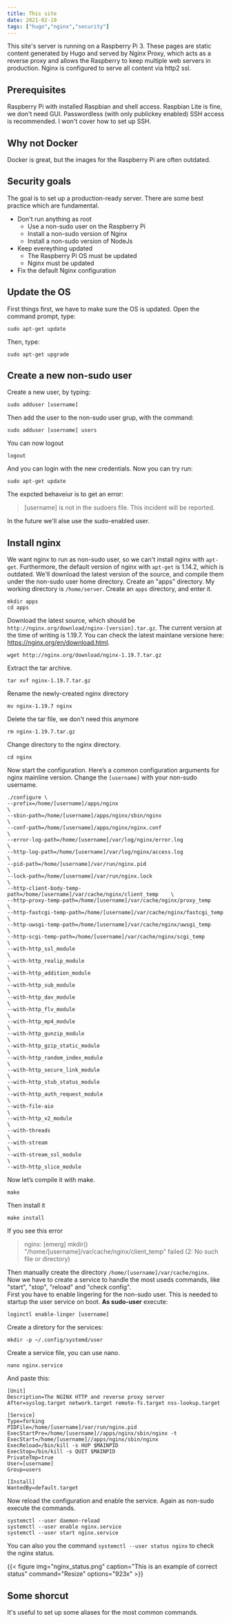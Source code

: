 ```yaml
---
title: This site
date: 2021-02-19
tags: ["hugo","nginx","security"]
---
```


This site&apos;s server is running on a Raspberry Pi 3.
These pages are static content generated by Hugo and served by Nginx Proxy,
which acts as a reverse proxy and allows the Raspberry to keep multiple web servers in production.
Nginx is configured to serve all content via http2 ssl.

## Prerequisites
Raspberry Pi with installed Raspbian and shell access. Raspbian Lite is fine, we don't need GUI. Passwordless (with only publickey enabled) SSH access is recommended. I won't cover how to set up SSH.

## Why not Docker

Docker is great, but the images for the Raspberry Pi are often outdated.

## Security goals

The goal is to set up a production-ready server. There are some best practice 
which are fundamental.
* Don't run anything as root
    * Use a non-sudo user on the Raspberry Pi
    * Install a non-sudo version of Nginx
    * Install a non-sudo version of NodeJs
* Keep evereything updated
    * The Raspberry Pi OS must be updated
    * Nginx must be updated
* Fix the default Nginx configuration


## Update the OS

First things first, we have to make sure the OS is updated.
Open the command prompt, type:  
```
sudo apt-get update
```
Then, type:  
```
sudo apt-get upgrade
```

## Create a new non-sudo user
Create a new user, by typing:  
```
sudo adduser [username]
```
Then add the user to the non-sudo user grup, with the command:  
```
sudo adduser [username] users
```
You can now logout  
```
logout
```  
And you can login with the new credentials. Now you can try run:  
```
sudo apt-get update
```
The expcted behaveiur is to get an error:

> [username] is not in the sudoers file.  This incident will be reported.

In the future we'll alse use the sudo-enabled user.

## Install nginx
We want nginx to run as non-sudo user, so we can't install nginx with `apt-get`. Furthermore, the default version of nginx with `apt-get` is 1.14.2, which is outdated. We'll download the latest version of the source, and compile them under the non-sudo user home directory. Create an "apps" directory. My working directory is `/home/server`. Create an `apps` directory, and enter it.
```
mkdir apps
cd apps
```
Download the latest source, which should be `http://nginx.org/download/nginx-[version].tar.gz`. The current version at the time of writing is 1.19.7. You can check the latest mainlane versione here: https://nginx.org/en/download.html.
```
wget http://nginx.org/download/nginx-1.19.7.tar.gz
```
Extract the tar archive. 
```
tar xvf nginx-1.19.7.tar.gz
```
Rename the newly-created nginx directory
```
mv nginx-1.19.7 nginx
```
Delete the tar file, we don't need this anymore
```
rm nginx-1.19.7.tar.gz
```
Change directory to the nginx directory. 
```
cd nginx
``` 
Now start the configuration. Here’s a common configuration arguments for nginx mainline version. Change the `[username]` with your non-sudo username.
```
./configure \
--prefix=/home/[username]/apps/nginx                                         \
--sbin-path=/home/[username]/apps/nginx/sbin/nginx                           \
--conf-path=/home/[username]/apps/nginx/nginx.conf                           \
--error-log-path=/home/[username]/var/log/nginx/error.log                    \
--http-log-path=/home/[username]/var/log/nginx/access.log                    \
--pid-path=/home/[username]/var/run/nginx.pid                                \
--lock-path=/home/[username]/var/run/nginx.lock                              \
--http-client-body-temp-path=/home/[username]/var/cache/nginx/client_temp    \
--http-proxy-temp-path=/home/[username]/var/cache/nginx/proxy_temp           \
--http-fastcgi-temp-path=/home/[username]/var/cache/nginx/fastcgi_temp       \
--http-uwsgi-temp-path=/home/[username]/var/cache/nginx/uwsgi_temp           \
--http-scgi-temp-path=/home/[username]/var/cache/nginx/scgi_temp             \
--with-http_ssl_module                                             	         \
--with-http_realip_module                                                    \
--with-http_addition_module                                                  \
--with-http_sub_module                                                       \
--with-http_dav_module                                                       \
--with-http_flv_module                                                       \
--with-http_mp4_module                                                       \
--with-http_gunzip_module                                                    \
--with-http_gzip_static_module                                               \
--with-http_random_index_module                                              \
--with-http_secure_link_module                                               \
--with-http_stub_status_module                                               \
--with-http_auth_request_module                                              \
--with-file-aio                                                              \
--with-http_v2_module                                                        \
--with-threads                                                               \
--with-stream                                                                \
--with-stream_ssl_module                                                     \
--with-http_slice_module
``` 
Now let’s compile it with make.  
```
make
``` 
Then install it  
```
make install
```
If you see this error  
> nginx: [emerg] mkdir() "/home/[username]/var/cache/nginx/client_temp" failed (2: No such file or directory)  

Then manually create the directory `/home/[username]/var/cache/nginx`.  
Now we have to create a service to handle the most useds commands, like "start", "stop", "reload" and "check config".  
First you have to enable lingering for the non-sudo user. This is needed to startup the user service on boot. **As sudo-user** execute:
```
loginctl enable-linger [username]
```
Create a diretory for the services:
```
mkdir -p ~/.config/systemd/user
```
Create a service file, you can use nano.
```
nano nginx.service
```
And paste this:
```
[Unit]
Description=The NGINX HTTP and reverse proxy server
After=syslog.target network.target remote-fs.target nss-lookup.target

[Service]
Type=forking
PIDFile=/home/[username]/var/run/nginx.pid
ExecStartPre=/home/[username]//apps/nginx/sbin/nginx -t
ExecStart=/home/[username]//apps/nginx/sbin/nginx
ExecReload=/bin/kill -s HUP $MAINPID
ExecStop=/bin/kill -s QUIT $MAINPID
PrivateTmp=true
User=[username]
Group=users

[Install]
WantedBy=default.target
```
Now reload the configuration and enable the service. Again as non-sudo execute the commands.
```
systemctl --user daemon-reload
systemctl --user enable nginx.service
systemctl --user start nginx.service
```
You can also you the command `systemctl --user status nginx` to check the nginx status.

{{< figure
img="nginx_status.png" 
caption="This is an example of correct status" 
command="Resize" 
options="923x" >}}

## Some shorcut
It's useful to set up some aliases for the most common commands.
